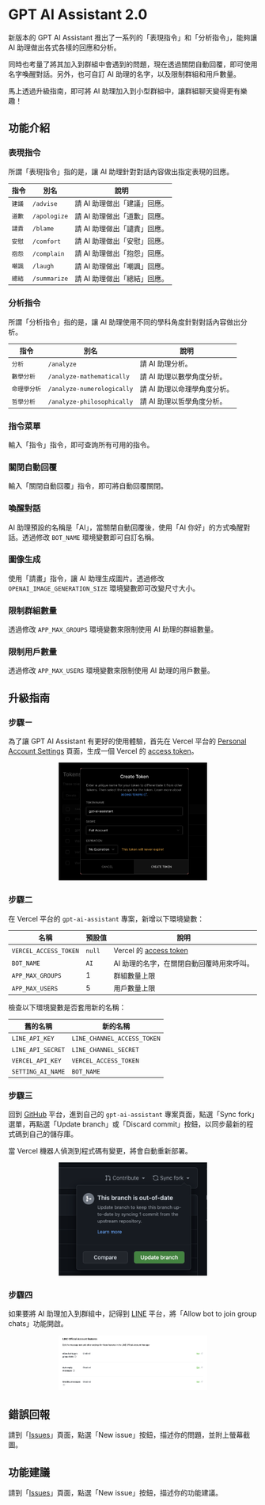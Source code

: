 # GPT AI Assistant 2.0

新版本的 GPT AI Assistant 推出了一系列的「表現指令」和「分析指令」，能夠讓 AI 助理做出各式各樣的回應和分析。

同時也考量了將其加入到群組中會遇到的問題，現在透過關閉自動回覆，即可使用名字喚醒對話。另外，也可自訂 AI 助理的名字，以及限制群組和用戶數量。

馬上透過升級指南，即可將 AI 助理加入到小型群組中，讓群組聊天變得更有樂趣！

## 功能介紹

### 表現指令

所謂「表現指令」指的是，讓 AI 助理針對對話內容做出指定表現的回應。

指令 | 別名 | 說明
--- | --- | ---
`建議` | `/advise` | 請 AI 助理做出「建議」回應。
`道歉` | `/apologize` | 請 AI 助理做出「道歉」回應。
`譴責` | `/blame` | 請 AI 助理做出「譴責」回應。
`安慰` | `/comfort` | 請 AI 助理做出「安慰」回應。
`抱怨` | `/complain` | 請 AI 助理做出「抱怨」回應。
`嘲諷` | `/laugh` | 請 AI 助理做出「嘲諷」回應。
`總結` | `/summarize` | 請 AI 助理做出「總結」回應。

### 分析指令

所謂「分析指令」指的是，讓 AI 助理使用不同的學科角度針對對話內容做出分析。

指令 | 別名 | 說明
--- | --- | ---
`分析` | `/analyze` | 請 AI 助理分析。
`數學分析` | `/analyze-mathematically` | 請 AI 助理以數學角度分析。
`命理學分析` | `/analyze-numerologically` | 請 AI 助理以命理學角度分析。
`哲學分析` | `/analyze-philosophically` | 請 AI 助理以哲學角度分析。

### 指令菜單

輸入「指令」指令，即可查詢所有可用的指令。

### 關閉自動回覆

輸入「關閉自動回覆」指令，即可將自動回覆關閉。

### 喚醒對話

AI 助理預設的名稱是「AI」，當關閉自動回覆後，使用「AI 你好」的方式喚醒對話。透過修改 `BOT_NAME` 環境變數即可自訂名稱。

### 圖像生成

使用「請畫」指令，讓 AI 助理生成圖片。透過修改 `OPENAI_IMAGE_GENERATION_SIZE` 環境變數即可改變尺寸大小。

### 限制群組數量

透過修改 `APP_MAX_GROUPS` 環境變數來限制使用 AI 助理的群組數量。

### 限制用戶數量

透過修改 `APP_MAX_USERS` 環境變數來限制使用 AI 助理的用戶數量。

## 升級指南

### 步驟ㄧ

為了讓 GPT AI Assistant 有更好的使用體驗，首先在 Vercel 平台的 [Personal Account Settings](https://vercel.com/account/tokens) 頁面，生成一個 Vercel 的 [access token](/demo/vercel-access-token.png)。

<div align="center">
  <img src="../demo/vercel-create-access-token.png" width="300"/>
</div>

### 步驟二

在 Vercel 平台的 `gpt-ai-assistant` 專案，新增以下環境變數：

名稱 | 預設值 | 說明
--- | --- | ---
`VERCEL_ACCESS_TOKEN` | `null` | Vercel 的 [access token](/demo/vercel-access-token.png)
`BOT_NAME` | `AI` | AI 助理的名字，在關閉自動回覆時用來呼叫。
`APP_MAX_GROUPS` | 1 | 群組數量上限
`APP_MAX_USERS` | 5 | 用戶數量上限

檢查以下環境變數是否套用新的名稱：

舊的名稱 | 新的名稱
--- | ---
`LINE_API_KEY` | `LINE_CHANNEL_ACCESS_TOKEN`
`LINE_API_SECRET` | `LINE_CHANNEL_SECRET`
`VERCEL_API_KEY` | `VERCEL_ACCESS_TOKEN`
`SETTING_AI_NAME` | `BOT_NAME`

### 步驟三

回到 [GitHub](https://github.com/) 平台，進到自己的 `gpt-ai-assistant` 專案頁面，點選「Sync fork」選單，再點選「Update branch」或「Discard commit」按鈕，以同步最新的程式碼到自己的儲存庫。

當 Vercel 機器人偵測到程式碼有變更，將會自動重新部署。

<div align="center">
  <img src="../demo/github-sync-fork.png" width="300"/>
</div>

### 步驟四

如果要將 AI 助理加入到群組中，記得到 [LINE](https://developers.line.biz/) 平台，將「Allow bot to join group chats」功能開啟。

<div align="center">
  <img src="../demo/line-group-chats.png" width="300"/>
</div>

## 錯誤回報

請到「[Issues](https://github.com/memochou1993/gpt-ai-assistant/issues)」頁面，點選「New issue」按鈕，描述你的問題，並附上螢幕截圖。

## 功能建議

請到「[Issues](https://github.com/memochou1993/gpt-ai-assistant/issues)」頁面，點選「New issue」按鈕，描述你的功能建議。
